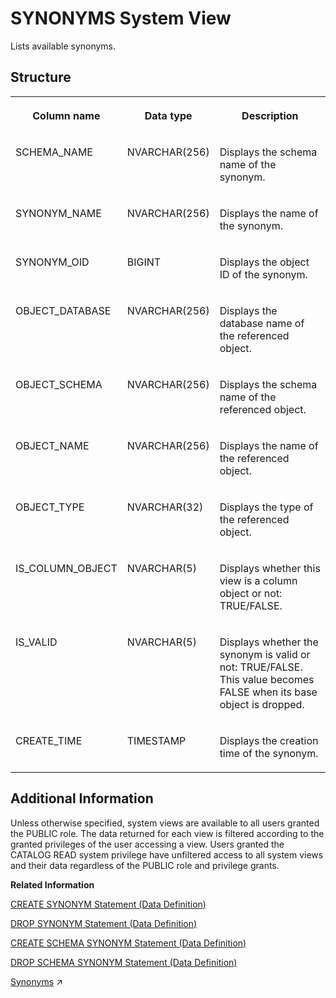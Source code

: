 <!-- loio210009ba75191014b061af7f6276da77 -->

# SYNONYMS System View

Lists available synonyms.



<a name="loio210009ba75191014b061af7f6276da77___s_y_n_o_n_y_m_s_1struct_SYNONYMS"/>

## Structure


<table>
<tr>
<th valign="top">

Column name

</th>
<th valign="top">

Data type

</th>
<th valign="top">

Description

</th>
</tr>
<tr>
<td valign="top">

SCHEMA\_NAME

</td>
<td valign="top">

NVARCHAR\(256\)

</td>
<td valign="top">

Displays the schema name of the synonym.

</td>
</tr>
<tr>
<td valign="top">

SYNONYM\_NAME

</td>
<td valign="top">

NVARCHAR\(256\)

</td>
<td valign="top">

Displays the name of the synonym.

</td>
</tr>
<tr>
<td valign="top">

SYNONYM\_OID

</td>
<td valign="top">

BIGINT

</td>
<td valign="top">

Displays the object ID of the synonym.

</td>
</tr>
<tr>
<td valign="top">

OBJECT\_DATABASE

</td>
<td valign="top">

NVARCHAR\(256\)

</td>
<td valign="top">

Displays the database name of the referenced object.

</td>
</tr>
<tr>
<td valign="top">

OBJECT\_SCHEMA

</td>
<td valign="top">

NVARCHAR\(256\)

</td>
<td valign="top">

Displays the schema name of the referenced object.

</td>
</tr>
<tr>
<td valign="top">

OBJECT\_NAME

</td>
<td valign="top">

NVARCHAR\(256\)

</td>
<td valign="top">

Displays the name of the referenced object.

</td>
</tr>
<tr>
<td valign="top">

OBJECT\_TYPE

</td>
<td valign="top">

NVARCHAR\(32\)

</td>
<td valign="top">

Displays the type of the referenced object.

</td>
</tr>
<tr>
<td valign="top">

IS\_COLUMN\_OBJECT

</td>
<td valign="top">

NVARCHAR\(5\)

</td>
<td valign="top">

Displays whether this view is a column object or not: TRUE/FALSE.

</td>
</tr>
<tr>
<td valign="top">

IS\_VALID

</td>
<td valign="top">

NVARCHAR\(5\)

</td>
<td valign="top">

Displays whether the synonym is valid or not: TRUE/FALSE. This value becomes FALSE when its base object is dropped.

</td>
</tr>
<tr>
<td valign="top">

CREATE\_TIME

</td>
<td valign="top">

TIMESTAMP

</td>
<td valign="top">

Displays the creation time of the synonym.

</td>
</tr>
</table>



<a name="loio210009ba75191014b061af7f6276da77__section_x51_wvz_2zb"/>

## Additional Information

Unless otherwise specified, system views are available to all users granted the PUBLIC role. The data returned for each view is filtered according to the granted privileges of the user accessing a view. Users granted the CATALOG READ system privilege have unfiltered access to all system views and their data regardless of the PUBLIC role and privilege grants.

**Related Information**  


[CREATE SYNONYM Statement \(Data Definition\)](../../010-SQL-Reference/012-SQL-Statements/create-synonym-statement-data-definition-20d5412.md "Creates an alternate name for a table, view, procedure, sequence or graph workspace.")

[DROP SYNONYM Statement \(Data Definition\)](../../010-SQL-Reference/012-SQL-Statements/drop-synonym-statement-data-definition-20d7e17.md "Removes a synonym.")

[CREATE SCHEMA SYNONYM Statement \(Data Definition\)](../../010-SQL-Reference/012-SQL-Statements/create-schema-synonym-statement-data-definition-1b54e1f.md "Creates a schema synonym.")

[DROP SCHEMA SYNONYM Statement \(Data Definition\)](../../010-SQL-Reference/012-SQL-Statements/drop-schema-synonym-statement-data-definition-f8ac4d9.md "Removes a schema synonym.")

[Synonyms](https://help.sap.com/viewer/477aa413a36c4a95878460696fcc8896/2023_4_QRC/en-US/22f8edb7ab7944b3962f01007477bdd4.html "Use synonyms to create an alternative name for a virtual table or a remote table when using linked database with SAP HANA view modeling.") :arrow_upper_right:

